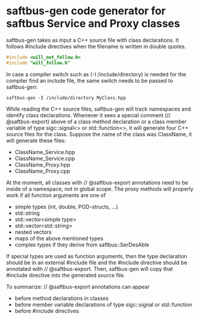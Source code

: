 # saftbus-gen code generator for saftbus Service and Proxy classes

saftbus-gen takes as input a C++ source file with class declarations. 
It follows #include directives when the filename is written in double quotes.
```C++
#include <will_not_follow.h>
#include "will_follow.h"
```
In case a compiler switch such as (-I /include/directory) is needed for the compiler find an include file, the same switch needs to be passed to saftbus-gen:

    saftbus-gen -I /include/directory MyClass.hpp

While reading the C++ source files, saftbus-gen will track namespaces and identify class declarations.
Whenever it sees a special comment (// @saftbus-export) above of a class method declaration or a class member variable of type sigc::signal<> or std::function<>, it will generate four C++ source files for the class.
Suppose the name of the class was ClassName, it will generate these files:
  - ClassName_Service.hpp
  - ClassName_Service.cpp
  - ClassName_Proxy.hpp
  - ClassName_Proxy.cpp

At the moment, all classes with // @saftbus-export annotations need to be inside of a namespace, not in global scope.
The proxy methods will properly work if all function arguments are one of 
  - simple types (int, double, POD-structs, ...)
  - std::string
  - std::vector\<simple type\>
  - std::vector\<std::string\>
  - nested vectors
  - maps of the above mentioned types
  - complex types if they derive from saftbus::SerDesAble

If special types are used as function arguments, then the type declaration should be in an external #include file and the #include directive should be annotated with // @saftbus-export. 
Then, saftbus-gen will copy that #include directive into the generated source file.

To summarize: // @saftbus-export annotations can appear
  - before method declarations in classes
  - before member variable declarations of type sigc::signal or std::function
  - before #include directives

  